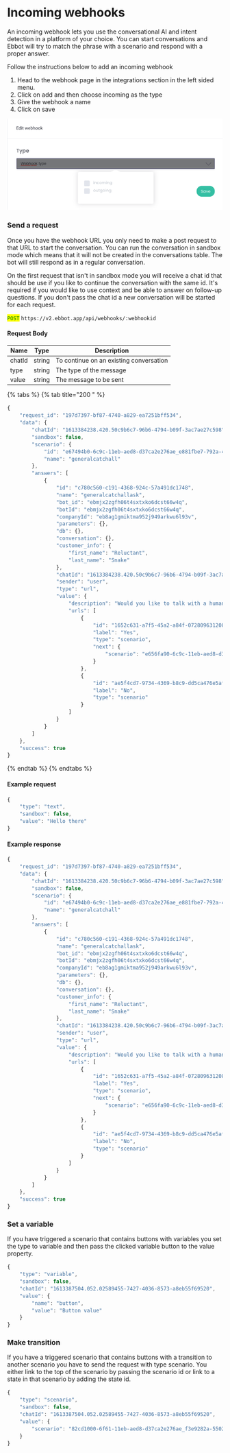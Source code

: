 # Incoming webhooks

An incoming webhook lets you use the conversational AI and intent detection in a platform of your choice. You can start conversations and Ebbot will try to match the phrase with a scenario and respond with a proper answer.&#x20;

Follow the instructions below to add an incoming webhook

1. Head to the webhook page in the integrations section in the left sided menu.
2. Click on add and then choose incoming as the type
3. Give the webhook a name&#x20;
4. Click on save

![](<../../.gitbook/assets/image (100).png>)

### Send a request

Once you have the webhook URL you only need to make a post request to that URL to start the conversation. You can run the conversation in sandbox mode which means that it will not be created in the conversations table. The bot will still respond as in a regular conversation.&#x20;

On the first request that isn't in sandbox mode you will receive a chat id that should be use if you like to continue the conversation with the same id. It's required if you would like to use context and be able to answer on follow-up questions.  If you don't pass the chat id a new conversation will be started for each request.&#x20;

<mark style="color:green;">`POST`</mark> `https://v2.ebbot.app/api/webhooks/:webhookid`

#### Request Body

| Name   | Type   | Description                             |
| ------ | ------ | --------------------------------------- |
| chatId | string | To continue on an existing conversation |
| type   | string | The type of the message                 |
| value  | string | The message to be sent                  |

{% tabs %}
{% tab title="200 " %}
```javascript
{
    "request_id": "197d7397-bf87-4740-a829-ea7251bff534",
    "data": {
        "chatId": "1613384238.420.50c9b6c7-96b6-4794-b09f-3ac7ae27c598",
        "sandbox": false,
        "scenario": {
            "id": "e67494b0-6c9c-11eb-aed8-d37ca2e276ae_e881fbe7-792a-479b-8cfd-848f91120e9c",
            "name": "generalcatchall"
        },
        "answers": [
            {
                "id": "c780c560-c191-4368-924c-57a491dc1748",
                "name": "generalcatchallask",
                "bot_id": "ebmjx2zgfh06t4sxtxko6dcst66w4q",
                "botId": "ebmjx2zgfh06t4sxtxko6dcst66w4q",
                "companyId": "eb8ag1gmiktma952j949arkwu6l93v",
                "parameters": {},
                "db": {},
                "conversation": {},
                "customer_info": {
                    "first_name": "Reluctant",
                    "last_name": "Snake"
                },
                "chatId": "1613384238.420.50c9b6c7-96b6-4794-b09f-3ac7ae27c598",
                "sender": "user",
                "type": "url",
                "value": {
                    "description": "Would you like to talk with a human agent?",
                    "urls": [
                        {
                            "id": "1652c631-a7f5-45a2-a84f-072809631208",
                            "label": "Yes",
                            "type": "scenario",
                            "next": {
                                "scenario": "e656fa90-6c9c-11eb-aed8-d37ca2e276ae_29029c56-4b82-454e-ad75-12445beae6c4"
                            }
                        },
                        {
                            "id": "ae5f4cd7-9734-4369-b8c9-dd5ca476e5af",
                            "label": "No",
                            "type": "scenario"
                        }
                    ]
                }
            }
        ]
    },
    "success": true
}
```
{% endtab %}
{% endtabs %}

#### Example request

```javascript
{
    "type": "text",
    "sandbox": false,
    "value": "Hello there"
}
```

#### Example response

```javascript
{
    "request_id": "197d7397-bf87-4740-a829-ea7251bff534",
    "data": {
        "chatId": "1613384238.420.50c9b6c7-96b6-4794-b09f-3ac7ae27c598",
        "sandbox": false,
        "scenario": {
            "id": "e67494b0-6c9c-11eb-aed8-d37ca2e276ae_e881fbe7-792a-479b-8cfd-848f91120e9c",
            "name": "generalcatchall"
        },
        "answers": [
            {
                "id": "c780c560-c191-4368-924c-57a491dc1748",
                "name": "generalcatchallask",
                "bot_id": "ebmjx2zgfh06t4sxtxko6dcst66w4q",
                "botId": "ebmjx2zgfh06t4sxtxko6dcst66w4q",
                "companyId": "eb8ag1gmiktma952j949arkwu6l93v",
                "parameters": {},
                "db": {},
                "conversation": {},
                "customer_info": {
                    "first_name": "Reluctant",
                    "last_name": "Snake"
                },
                "chatId": "1613384238.420.50c9b6c7-96b6-4794-b09f-3ac7ae27c598",
                "sender": "user",
                "type": "url",
                "value": {
                    "description": "Would you like to talk with a human agent?",
                    "urls": [
                        {
                            "id": "1652c631-a7f5-45a2-a84f-072809631208",
                            "label": "Yes",
                            "type": "scenario",
                            "next": {
                                "scenario": "e656fa90-6c9c-11eb-aed8-d37ca2e276ae_29029c56-4b82-454e-ad75-12445beae6c4"
                            }
                        },
                        {
                            "id": "ae5f4cd7-9734-4369-b8c9-dd5ca476e5af",
                            "label": "No",
                            "type": "scenario"
                        }
                    ]
                }
            }
        ]
    },
    "success": true
}
```

### Set a variable

If you have triggered a scenario that contains buttons with variables you set the type to variable and then pass the clicked variable button to the value property.

```javascript
{
    "type": "variable",
    "sandbox": false,
    "chatId": "1613387504.052.02589455-7427-4036-8573-a8eb55f69520",
    "value": {
        "name": "button",
        "value": "Button value"
    }
}
```

### Make transition

If you have a triggered scenario that contains buttons with a transition to another scenario you have to send the request with type scenario. You either link to the top of the scenario by passing the scenario id or link to a state in that scenario by adding the state id.&#x20;

```javascript
{
    "type": "scenario",
    "sandbox": false,
    "chatId": "1613387504.052.02589455-7427-4036-8573-a8eb55f69520",
    "value": {
        "scenario": "82cd1000-6f61-11eb-aed8-d37ca2e276ae_f3e9282a-5502-4dc2-bffc-b1b9efa7aa3a"
    }
}
```
